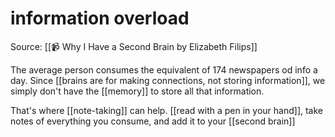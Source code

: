 # information overload

Source: [[📹 Why I Have a Second Brain by Elizabeth Filips]]

The average person consumes the equivalent of 174 newspapers od info a day. Since [[brains are for making connections, not storing information]], we simply don't have the [[memory]] to store all that information.

That's where [[note-taking]] can help. [[read with a pen in your hand]], take notes of everything you consume, and add it to your [[second brain]]